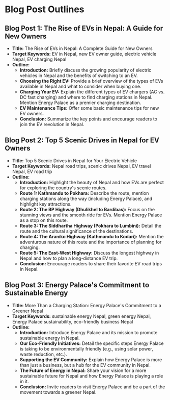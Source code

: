# Blog Post Outlines

## Blog Post 1: The Rise of EVs in Nepal: A Guide for New Owners

*   **Title:** The Rise of EVs in Nepal: A Complete Guide for New Owners
*   **Target Keywords:** EV in Nepal, new EV owner guide, electric vehicle Nepal, EV charging Nepal
*   **Outline:**
    *   **Introduction:** Briefly discuss the growing popularity of electric vehicles in Nepal and the benefits of switching to an EV.
    *   **Choosing the Right EV:** Provide a brief overview of the types of EVs available in Nepal and what to consider when buying one.
    *   **Charging Your EV:** Explain the different types of EV chargers (AC vs. DC fast charging) and where to find charging stations in Nepal. Mention Energy Palace as a premier charging destination.
    *   **EV Maintenance Tips:** Offer some basic maintenance tips for new EV owners.
    *   **Conclusion:** Summarize the key points and encourage readers to join the EV revolution in Nepal.

## Blog Post 2: Top 5 Scenic Drives in Nepal for EV Owners

*   **Title:** Top 5 Scenic Drives in Nepal for Your Electric Vehicle
*   **Target Keywords:** Nepal road trips, scenic drives Nepal, EV travel Nepal, EV road trip
*   **Outline:**
    *   **Introduction:** Highlight the beauty of Nepal and how EVs are perfect for exploring the country's scenic routes.
    *   **Route 1: Kathmandu to Pokhara:** Describe the route, mention charging stations along the way (including Energy Palace), and highlight key attractions.
    *   **Route 2: The BP Highway (Dhulikhel to Bardibas):** Focus on the stunning views and the smooth ride for EVs. Mention Energy Palace as a stop on this route.
    *   **Route 3: The Siddhartha Highway (Pokhara to Lumbini):** Detail the route and the cultural significance of the destinations.
    *   **Route 4: The Araniko Highway (Kathmandu to Kodari):** Mention the adventurous nature of this route and the importance of planning for charging.
    *   **Route 5: The East-West Highway:** Discuss the longest highway in Nepal and how to plan a long-distance EV trip.
    *   **Conclusion:** Encourage readers to share their favorite EV road trips in Nepal.

## Blog Post 3: Energy Palace's Commitment to Sustainable Energy

*   **Title:** More Than a Charging Station: Energy Palace's Commitment to a Greener Nepal
*   **Target Keywords:** sustainable energy Nepal, green energy Nepal, Energy Palace sustainability, eco-friendly business Nepal
*   **Outline:**
    *   **Introduction:** Introduce Energy Palace and its mission to promote sustainable energy in Nepal.
    *   **Our Eco-Friendly Initiatives:** Detail the specific steps Energy Palace is taking to be environmentally friendly (e.g., using solar power, waste reduction, etc.).
    *   **Supporting the EV Community:** Explain how Energy Palace is more than just a business, but a hub for the EV community in Nepal.
    *   **The Future of Energy in Nepal:** Share your vision for a more sustainable future for Nepal and how Energy Palace is playing a role in it.
    *   **Conclusion:** Invite readers to visit Energy Palace and be a part of the movement towards a greener Nepal.
